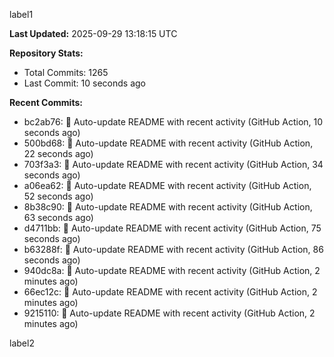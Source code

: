 
label1 
<!-- ACTIVITY_START -->
**Last Updated:** 2025-09-29 13:18:15 UTC

**Repository Stats:**
- Total Commits: 1265
- Last Commit: 10 seconds ago

**Recent Commits:**
- bc2ab76: 🤖 Auto-update README with recent activity (GitHub Action, 10 seconds ago)
- 500bd68: 🤖 Auto-update README with recent activity (GitHub Action, 22 seconds ago)
- 703f3a3: 🤖 Auto-update README with recent activity (GitHub Action, 34 seconds ago)
- a06ea62: 🤖 Auto-update README with recent activity (GitHub Action, 52 seconds ago)
- 8b38c90: 🤖 Auto-update README with recent activity (GitHub Action, 63 seconds ago)
- d4711bb: 🤖 Auto-update README with recent activity (GitHub Action, 75 seconds ago)
- b63288f: 🤖 Auto-update README with recent activity (GitHub Action, 86 seconds ago)
- 940dc8a: 🤖 Auto-update README with recent activity (GitHub Action, 2 minutes ago)
- 66ec12c: 🤖 Auto-update README with recent activity (GitHub Action, 2 minutes ago)
- 9215110: 🤖 Auto-update README with recent activity (GitHub Action, 2 minutes ago)
<!-- ACTIVITY_END -->

label2
